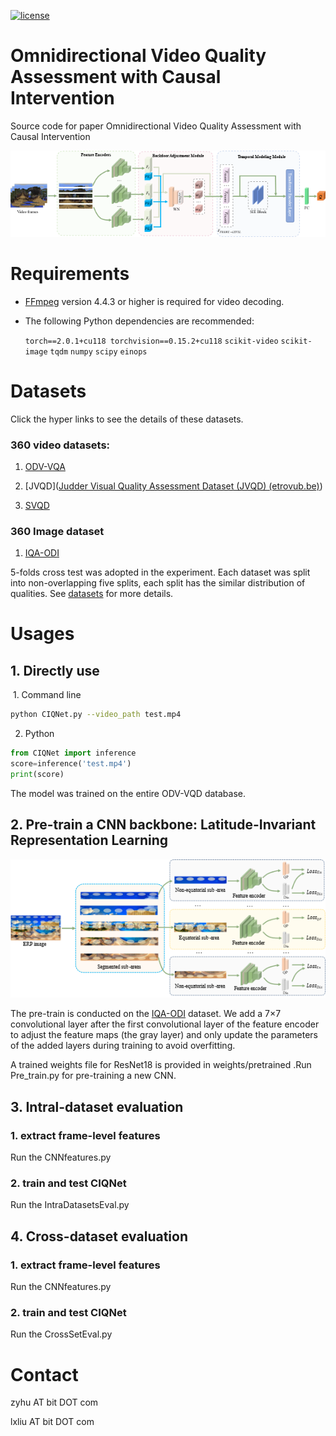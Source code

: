 [![license](https://img.shields.io/badge/-LICENSE-green)](https://github.com/Aca4peop/CIQNet/blob/main/LICENSE)

#   Omnidirectional  Video Quality Assessment with Causal Intervention

Source code for paper  Omnidirectional  Video Quality Assessment with Causal Intervention  

![image-20231210212846649](./Readme.assets/image-20231210212846649.png)

# Requirements

- [FFmpeg](http://ffmpeg.org/) version 4.4.3 or higher is required for video decoding.

- The following Python dependencies are recommended:

  `torch==2.0.1+cu118
  torchvision==0.15.2+cu118`
  `scikit-video`
  `scikit-image`
  `tqdm`
  `numpy`
  `scipy`
  `einops`

  

# Datasets

Click the hyper links to see the details of these datasets.

### 360 video datasets:

1. [ODV-VQA](https://github.com/Archer-Tatsu/VQA-ODV)

2. [JVQD]([Judder Visual Quality Assessment Dataset (JVQD) (etrovub.be)](http://data.etrovub.be/qualitydb/judder-vqa/))

3. [SVQD](https://github.com/Telecommunication-Telemedia-Assessment/360_streaming_video_quality_dataset)

   

### 360 Image dataset

1. [IQA-ODI](https://github.com/yanglixiaoshen/SAP-Net)

5-folds cross test was adopted in the experiment. Each dataset was split into non-overlapping five splits, each split has the similar distribution of qualities. See [datasets](./datasets/Readme.md) for more details.

# Usages

## 1. Directly use

​		1. Command line

```bash
python CIQNet.py --video_path test.mp4
```

2. Python

```python
from CIQNet import inference
score=inference('test.mp4')
print(score)
```

The model was trained on the entire ODV-VQD database.

## 2. Pre-train a CNN backbone: Latitude-Invariant Representation Learning

![image-20231210213227928](./Readme.assets/image-20231210213227928.png)

The pre-train is conducted on the [IQA-ODI](https://github.com/yanglixiaoshen/SAP-Net) dataset. We add a 7×7 convolutional layer after the first convolutional layer of the feature encoder to adjust the feature maps (the gray layer) and only update the parameters of the added layers during training to avoid overfitting.

A trained weights file for ResNet18 is provided in weights/pretrained .Run Pre_train.py for pre-training a new CNN.

##  3. Intral-dataset evaluation

### 1. extract frame-level features

Run the CNNfeatures.py

### 2. train and test CIQNet

Run the IntraDatasetsEval.py

## 4. Cross-dataset evaluation

### 1. extract frame-level features

Run the CNNfeatures.py

### 2. train and test CIQNet

Run the CrossSetEval.py

# Contact

zyhu AT bit DOT com

lxliu  AT bit DOT com
